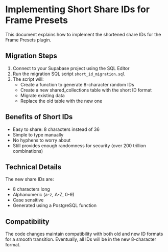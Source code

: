 # Implementing Short Share IDs for Frame Presets

This document explains how to implement the shortened share IDs for the Frame Presets plugin.

## Migration Steps

1. Connect to your Supabase project using the SQL Editor
2. Run the migration SQL script `short_id_migration.sql`
3. The script will:
   - Create a function to generate 8-character random IDs
   - Create a new shared_collections table with the short ID format
   - Migrate existing data
   - Replace the old table with the new one

## Benefits of Short IDs

- Easy to share: 8 characters instead of 36
- Simple to type manually
- No hyphens to worry about
- Still provides enough randomness for security (over 200 trillion combinations)

## Technical Details

The new share IDs are:
- 8 characters long
- Alphanumeric (a-z, A-Z, 0-9)
- Case sensitive
- Generated using a PostgreSQL function

## Compatibility

The code changes maintain compatibility with both old and new ID formats for a smooth transition. Eventually, all IDs will be in the new 8-character format.
